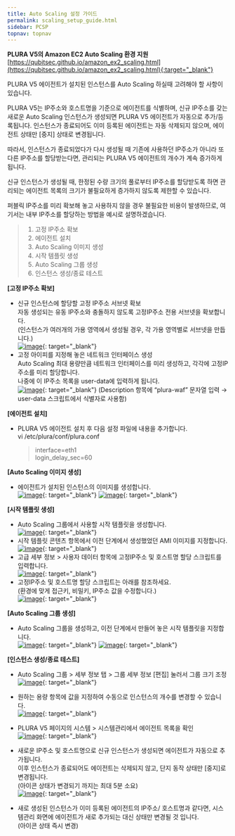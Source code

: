 ```yaml
---
title: Auto Scaling 설정 가이드
permalink: scaling_setup_guide.html
sidebar: PCSP
topnav: topnav
---
```



**PLURA V5의 Amazon EC2 Auto Scaling 환경 지원**  
[https://qubitsec.github.io/amazon_ex2_scaling.html](https://qubitsec.github.io/amazon_ex2_scaling.html){:target="_blank"}

PLURA V5 에이전트가 설치된 인스턴스를 Auto Scaling 하실때 고려해야 할 사항이 있습니다.

PLURA V5는 IP주소와 호스트명을 기준으로 에이전트를 식별하며, 신규 IP주소를 갖는 새로운 Auto Scaling 인스턴스가 생성되면 PLURA V5 에이전트가 자동으로 추가/등록됩니다. 인스턴스가 종료되어도 이미 등록된 에이전트는 자동 삭제되지 않으며, 에이전트 상태만 [중지] 상태로 변경됩니다.

따라서, 인스턴스가 종료되었다가 다시 생성될 때 기존에 사용하던 IP주소가 아니라 또 다른 IP주소를 할당받는다면, 관리되는 PLURA V5 에이전트의 개수가 계속 증가하게 됩니다.

신규 인스턴스가 생성될 때, 한정된 수량 크기의 풀로부터 IP주소를 할당받도록 하면 관리되는 에이전트 목록의 크기가 불필요하게 증가하지 않도록 제한할 수 있습니다.

퍼블릭 IP주소를 미리 확보해 놓고 사용하지 않을 경우 불필요한 비용이 발생하므로, 여기서는 내부 IP주소를 할당하는 방법을 예시로 설명하겠습니다.

> 1.  고정 IP주소 확보
> 2.  에이전트 설치
> 3.  Auto Scaling 이미지 생성
> 4.  시작 템플릿 생성
> 5.  Auto Scaling 그룹 생성
> 6.  인스턴스 생성/종료 테스트

**[고정 IP주소 확보]**

-   신규 인스턴스에 할당할 고정 IP주소 서브넷 확보  
    자동 생성되는 유동 IP주소와 충돌하지 않도록 고정IP주소 전용 서브넷을 확보합니다.  
    (인스턴스가 여러개의 가용 영역에서 생성될 경우, 각 가용 영역별로 서브넷을 만듭니다.)  
    [![image](/docs/images/Public_Cloud/autoscaling_setup/01.png)](/docs/images/Public_Cloud/autoscaling_setup/01.png){: target="_blank"}
-   고정 아이피를 지정해 놓은 네트워크 인터페이스 생성  
    Auto Scaling 최대 용량만큼 네트워크 인터페이스를 미리 생성하고, 각각에 고정IP주소를 미리 할당합니다.  
    나중에 이 IP주소 목록을 user-data에 입력하게 됩니다.  
    [![image](/docs/images/Public_Cloud/autoscaling_setup/02.png)](/docs/images/Public_Cloud/autoscaling_setup/02.png){: target="_blank"}
    (Description 항목에 “plura-waf” 문자열 입력 → user-data 스크립트에서 식별자로 사용함)

**[에이전트 설치]**

-   PLURA V5 에이전트 설치 후 다음 설정 파일에 내용을 추가합니다.  
    vi /etc/plura/conf/plura.conf
    
    > interface=eth1  
    > login_delay_sec=60
    

**[Auto Scaling 이미지 생성]**

-   에이전트가 설치된 인스턴스의 이미지를 생성합니다.  
    [![image](/docs/images/Public_Cloud/autoscaling_setup/03.png)](/docs/images/Public_Cloud/autoscaling_setup/03.png){: target="_blank"}
    [![image](/docs/images/Public_Cloud/autoscaling_setup/04.png)](/docs/images/Public_Cloud/autoscaling_setup/04.png){: target="_blank"}

**[시작 템플릿 생성]**

-   Auto Scaling 그룹에서 사용할 시작 템플릿을 생성합니다.  
    [![image](/docs/images/Public_Cloud/autoscaling_setup/05.png)](/docs/images/Public_Cloud/autoscaling_setup/05.png){: target="_blank"}
-   시작 템플릿 콘텐츠 항목에서 이전 단계에서 생성했었던 AMI 이미지를 지정합니다.  
    [![image](/docs/images/Public_Cloud/autoscaling_setup/06.png)](/docs/images/Public_Cloud/autoscaling_setup/06.png){: target="_blank"}
-   고급 세부 정보 > 사용자 데이터 항목에 고정IP주소 및 호스트명 할당 스크립트를 입력합니다.  
    [![image](/docs/images/Public_Cloud/autoscaling_setup/07.png)](/docs/images/Public_Cloud/autoscaling_setup/07.png){: target="_blank"}
-   고정IP주소 및 호스트명 할당 스크립트는 아래를 참조하세요.  
    (환경에 맞게 접근키, 비밀키, IP주소 값을 수정합니다.)  
    [![image](/docs/images/Public_Cloud/autoscaling_setup/08.png)](/docs/images/Public_Cloud/autoscaling_setup/08.png){: target="_blank"}

**[Auto Scaling 그룹 생성]**

-   Auto Scaling 그룹을 생성하고, 이전 단계에서 만들어 놓은 시작 템플릿을 지정합니다.  
    [![image](/docs/images/Public_Cloud/autoscaling_setup/09.png)](/docs/images/Public_Cloud/autoscaling_setup/09.png){: target="_blank"}
    [![image](/docs/images/Public_Cloud/autoscaling_setup/10.png)](/docs/images/Public_Cloud/autoscaling_setup/10.png){: target="_blank"}

**[인스턴스 생성/종료 테스트]**

-   Auto Scaling 그룹 > 세부 정보 탭 > 그룹 세부 정보 [편집] 눌러서 그룹 크기 조정  
    [![image](/docs/images/Public_Cloud/autoscaling_setup/11.png)](/docs/images/Public_Cloud/autoscaling_setup/11.png){: target="_blank"}
-   원하는 용량 항목에 값을 지정하여 수동으로 인스턴스의 개수를 변경할 수 있습니다.  
    [![image](/docs/images/Public_Cloud/autoscaling_setup/12.png)](/docs/images/Public_Cloud/autoscaling_setup/12.png){: target="_blank"}
-   PLURA V5 페이지의 시스템 > 시스템관리에서 에이전트 목록을 확인  
    [![image](/docs/images/Public_Cloud/autoscaling_setup/13.png)](/docs/images/Public_Cloud/autoscaling_setup/13.png){: target="_blank"}
    
-   새로운 IP주소 및 호스트명으로 신규 인스턴스가 생성되면 에이전트가 자동으로 추가됩니다.  
    이후 인스턴스가 종료되어도 에이전트는 삭제되지 않고, 단지 동작 상태만 [중지]로 변경됩니다.  
    (아이콘 상태가 변경되기 까지는 최대 5분 소요)  
    [![image](/docs/images/Public_Cloud/autoscaling_setup/14.png)](/docs/images/Public_Cloud/autoscaling_setup/14.png){: target="_blank"}
-   새로 생성된 인스턴스가 이미 등록된 에이전트의 IP주소/ 호스트명과 같다면, 시스템관리 화면에 에이전트가 새로 추가되는 대신 상태만 변경될 것 입니다.  
    (아이콘 상태 즉시 변경)